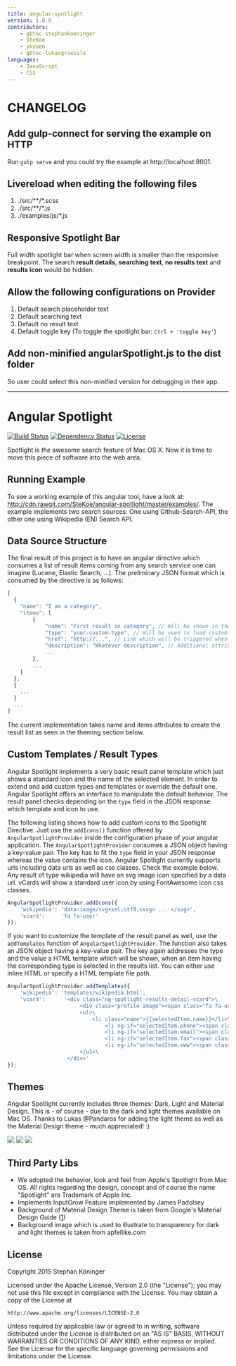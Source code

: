 ```yaml
---
title: angular-spotlight
version: 1.0.0
contributors:
    - gbtec-stephankoeninger
    - SteKoe
    - ykyuen
    - gbtec-lukasgraessle
languages:
    - JavaScript
    - CSS
---
```


# CHANGELOG

## Add gulp-connect for serving the example on HTTP

Run `gulp serve` and you could try the example at http://localhost:8001.

## Livereload when editing the following files

1. ./src/**/*.scss
1. ./src/**/*.js
1. ./examples/js/*.js

## Responsive Spotlight Bar

Full width spotlight bar when screen width is smaller than the responsive breakpoint. The search **result details**, **searching text**, **no results text** and **results icon** would be hidden.

## Allow the following configurations on Provider

1. Default search placeholder text
1. Default searching text
1. Default no result text
1. Default toggle key (To toggle the spotlight bar: `Ctrl + 'toggle key'`)

## Add non-minified angularSpotlight.js to the dist folder

So user could select this non-minified version for debugging in their app.

---

# Angular Spotlight 

[![Build Status](https://travis-ci.org/code-arcs/angular-spotlight.svg?branch=master)](https://travis-ci.org/code-arcs/angular-spotlight)
[![Dependency Status](https://david-dm.org/code-arcs/angular-spotlight.svg)](https://david-dm.org/code-arcs/angular-spotlight)
[![License](http://img.shields.io/:license-apache-blue.svg)](http://www.apache.org/licenses/LICENSE-2.0.html)

Spotlight is _the_ awesome search feature of Mac OS X.
Now it is time to move this piece of software into the web area.

## Running Example
To see a working example of this angular tool, have a look at: http://cdn.rawgit.com/SteKoe/angular-spotlight/master/examples/. The example implements two search sources: One using Github-Search-API, the other one using Wikipedia (EN) Search API. 

## Data Source Structure
The final result of this project is to have an angular directive which consumes a list of result items coming from any search service one can imagine (Lucene, Elastic Search, ...).
The preliminary JSON format which is consumed by the directive is as follows:

```js
[
  {
    "name": "I am a category",
    "items": [
        {
            "name": "First result in category", // Will be shown in the results list panel
            "type": "your-custom-type", // Will be used to load custom icons / templates in the result item detail panel
            "href": "http://...", // Link which will be triggered when user double clicks on result item or uses enter key
            "description": "Whatever description", // Additional attriutes which can be accessed in custom result item detail panel
            ...
        },
        ...
    ]
  },
  {
    ...
  }
  ...
]
```

The current implementation takes name and items attributes to create the result list as seen in the theming section below.

## Custom Templates / Result Types
Angular Spotlight implements a very basic result panel template which just shows a standard icon and the name of the selected element.
In order to extend and add custom types and templates or override the default one, Angular Spotlight offers an interface to manipulate the default behavior.
The result panel checks depending on the ```type``` field in the JSON response which template and icon to use.

The following listing shows how to add custom icons to the Spotlight Directive.
Just use the ```addIcons()``` function offered by ```AngularSpotlightProvider``` inside the configuration phase of your angular application.
The ```AngularSpotlightProvider``` consumes a JSON object having a key-value pair. 
The key has to fit the ```type``` field in your JSON response whereas the value contains the icon.
Angular Spotlight currently supports urls including data urls as well as css classes.
Check the example below.
Any result of type wikipedia will have an svg image icon specified by a data url.
vCards will show a standard user icon by using FontAwesome icon css classes.

```javascript
AngularSpotlightProvider.addIcons({
    'wikipedia': 'data:image/svg+xml;utf8,<svg> ... </svg>',
    'vcard':     'fa fa-user'
});
```

If you want to customize the template of the result panel as well, use the ```addTemplates``` function of ```AngularSpotlightProvider```.
The function also takes an JSON object having a key-value pair.
The key again addresses the type and the value a HTML template which will be shown, when an item having the corresponding type is selected in the results list.
You can either use inline HTML or specify a HTML template file path.

```javascript
AngularSpotlightProvider.addTemplates({
    'wikipedia': 'templates/wikipedia.html',
    'vcard':      '<div class="ng-spotlight-results-detail-vcard">\
                       <div class="profile-image"><span class="fa fa-user"></span></div>\
                       <ul>\
                           <li class="name">{{selectedItem.name}}</li>\
                               <li ng-if="selectedItem.phone"><span class="fa fa-phone"></span> {{selectedItem.phone}}</li>\
                               <li ng-if="selectedItem.email"><span class="fa fa-envelope"></span> {{selectedItem.email}}</li>\
                               <li ng-if="selectedItem.fax"><span class="fa fa-print"></span> {{selectedItem.fax}}</li>\
                               <li ng-if="selectedItem.www"><span class="fa fa-globe"></span> <a href="#" ng-href="{{selectedItem.www}}" target="_blank">{{selectedItem.www}}</a></li>\
                       </ul>\
                   </div>'
});
```



## Themes
Angular Spotlight currently includes three themes: Dark, Light and Material Design. 
This is - of course - due to the dark and light themes available on Mac OS.
Thanks to Lukas @Pandaros for adding the light theme as well as the Material Design theme - much appreciated! :)

![](docs/screenshot-light-theme.png)
![](docs/screenshot-dark-theme.png)
![](docs/screenshot-material-theme.png)

## Third Party Libs
 * We adopted the behavior, look and feel from Apple's Spotlight from Mac OS. All rights regarding the design, concept and of course the name "Spotlight" are Trademark of Apple Inc. 
 * Implements InputGrow Feature implemented by James Padolsey
 * Background of Material Design Theme is taken from Google's Material Design Guide ([1](https://plus.google.com/photos/+BrianParkerson/albums/6079410227152958097/6079410228948829362?pid=6079410228948829362&oid=110417708449272621219))
 * Background image which is used to illustrate to transparency for dark and light themes is taken from apfellike.com

## License
Copyright 2015 Stephan Köninger

Licensed under the Apache License, Version 2.0 (the "License");
you may not use this file except in compliance with the License.
You may obtain a copy of the License at

    http://www.apache.org/licenses/LICENSE-2.0

Unless required by applicable law or agreed to in writing, software
distributed under the License is distributed on an "AS IS" BASIS,
WITHOUT WARRANTIES OR CONDITIONS OF ANY KIND, either express or implied.
See the License for the specific language governing permissions and
limitations under the License.
